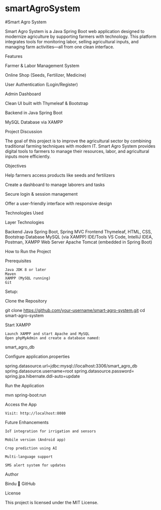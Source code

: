 # smartAgroSystem

#Smart Agro System

Smart Agro System is a Java Spring Boot web application designed to modernize agriculture by supporting farmers with technology. This platform integrates tools for monitoring labor, selling agricultural inputs, and managing farm activities—all from one clean interface.

Features

Farmer & Labor Management System

Online Shop (Seeds, Fertilizer, Medicine)

User Authentication (Login/Register)

Admin Dashboard

Clean UI built with Thymeleaf & Bootstrap

Backend in Java Spring Boot

MySQL Database via XAMPP




Project Discussion

The goal of this project is to improve the agricultural sector by combining traditional farming techniques with modern IT. Smart Agro System provides digital tools to farmers to manage their resources, labor, and agricultural inputs more efficiently.


Objectives

Help farmers access products like seeds and fertilizers

Create a dashboard to manage laborers and tasks

Secure login & session management

Offer a user-friendly interface with responsive design



Technologies Used

 Layer	                 Technologies

Backend	           Java Spring Boot, Spring MVC
Frontend	   Thymeleaf, HTML, CSS, Bootstrap
Database	   MySQL (via XAMPP)
IDE/Tools	   VS Code, IntelliJ IDEA, Postman, XAMPP
Web Server	   Apache Tomcat (embedded in Spring Boot)


How to Run the Project

Prerequisites

    Java JDK 8 or later
    Maven
    XAMPP (MySQL running)
    Git

Setup:

Clone the Repository

git clone https://github.com/your-username/smart-agro-system.git
cd smart-agro-system

Start XAMPP

    Launch XAMPP and start Apache and MySQL
    Open phpMyAdmin and create a database named:

smart_agro_db

Configure application.properties

spring.datasource.url=jdbc:mysql://localhost:3306/smart_agro_db
spring.datasource.username=root
spring.datasource.password=
spring.jpa.hibernate.ddl-auto=update

Run the Application

mvn spring-boot:run

Access the App

    Visit: http://localhost:8080


Future Enhancements

    IoT integration for irrigation and sensors

    Mobile version (Android app)

    Crop prediction using AI

    Multi-language support

    SMS alert system for updates


Author

Bindu
🔗 GitHub


License

This project is licensed under the MIT License. 


